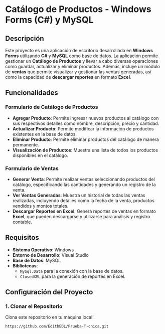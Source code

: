 # Catálogo de Productos - Windows Forms (C#) y MySQL

## Descripción
Este proyecto es una aplicación de escritorio desarrollada en **Windows Forms** utilizando **C#** y **MySQL** como base de datos. La aplicación permite gestionar un **Catálogo de Productos** y llevar a cabo diversas operaciones como guardar, actualizar y eliminar productos. Además, incluye un módulo de **ventas** que permite visualizar y gestionar las ventas generadas, así como la capacidad de **descargar reportes** en formato **Excel**.

## Funcionalidades

### Formulario de Catálogo de Productos
- **Agregar Producto**: Permite ingresar nuevos productos al catálogo con sus respectivos detalles como nombre, descripción, precio y cantidad.
- **Actualizar Producto**: Permite modificar la información de productos existentes en la base de datos.
- **Eliminar Producto**: Permite eliminar productos del catálogo de manera permanente.
- **Visualización de Productos**: Muestra una lista de todos los productos disponibles en el catálogo.

### Formulario de Ventas
- **Generar Venta**: Permite realizar ventas seleccionando productos del catálogo, especificando las cantidades y generando un registro de la venta.
- **Ver Ventas Generadas**: Muestra un historial de todas las ventas realizadas, incluyendo detalles como la fecha de la venta, productos vendidos y montos totales.
- **Descargar Reportes en Excel**: Genera reportes de ventas en formato **Excel**, que pueden descargarse y utilizarse para análisis y registro contable.

## Requisitos
- **Sistema Operativo**: Windows
- **Entorno de Desarrollo**: Visual Studio
- **Base de Datos**: MySQL
- **Bibliotecas**:
  - `MySql.Data` para la conexión con la base de datos.
  - `ClosedXML` para la generación de reportes en Excel.

## Configuración del Proyecto

### 1. Clonar el Repositorio
Clona este repositorio en tu máquina local:

```bash
https://github.com/EdithEDL/Prueba-T-cnica.git

